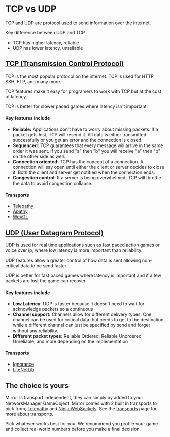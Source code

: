 # TCP vs UDP

TCP and UDP are protocol used to send information over the internet. 

Key difference between UDP and TCP
-   TCP has higher latency, reliable
-   UDP has lower latency, unreliable


## [TCP (Transmission Control Protocol)](https://en.wikipedia.org/wiki/Transmission_Control_Protocol)

TCP is the most popular protocol on the internet. TCP is used for HTTP, SSH, FTP, and many more.

TCP features make it easy for programers to work with TCP but at the cost of latency.

TCP is better for slower paced games where latency isn't important.

#### Key features include

* **Reliable:** Applications don't have to worry about missing packets. If a packet gets lost, TCP will resend it. All data is either transmitted successfully or you get an error and the connection is closed. 
* **Sequenced:** TCP guarantees that every message will arrive in the same order it was sent. If you send "a" then "b" you will receive "a" then "b" on the other side as well.
* **Connection oriented:** TCP has the concept of a connection. A connection will say open until either the client or server decides to close it. Both the client and server get notified when the connection ends.
* **Congestion control:** If a server is being overwhelmed, TCP will throttle the data to avoid congestion collapse.


#### Transports

* [Telepathy](https://mirror-networking.com/docs/Articles/Transports/Telepathy.html)
* [Apathy](https://mirror-networking.com/apathy/)
* [WebGL](https://mirror-networking.com/docs/Articles/Transports/WebSockets.html)

## [UDP (User Datagram Protocol)](https://en.wikipedia.org/wiki/User_Datagram_Protocol)

UDP is used for real time applications such as fast paced action games or voice over ip, where low latency is more important than reliability.

UDP features allow a greater control of how data is sent allowing non-critical data to be send faster.

UDP is better for fast paced games where latency is important and if a few packets are lost the game can recover.

#### Key features include

* **Low Latency:** UDP is faster because it doesn't need to wait for acknowledge packets so a continuous 
* **Channel support:** Channels allow for different delivery types. One channel can be used for critical data that needs to get to the destination, while a different channel can just be specified by send and forget without any reliability.
* **Different packet types:** Reliable Ordered, Reliable Unordered, Unreliable, and more depending on the implementation

#### Transports

* [Ignorance](https://mirror-networking.com/docs/Articles/Transports/Ignorance.html)
* [LiteNetLib](https://mirror-networking.com/docs/Articles/Transports/LiteNetLib4Mirror.html)

## The choice is yours

Mirror is transport independent, they can simply by added to your NetworkManager GameObject. Mirror comes with 2 built in transports to pick from, [Telepathy](../Transports/Telepathy.md) and [Ninja WebSockets](../Transports/WebSockets.md). See the [transports](../Transports/index.md) page for more about transports.

Pick whatever works best for you. We recommend you profile your game and collect real world numbers before you make a final decision.
